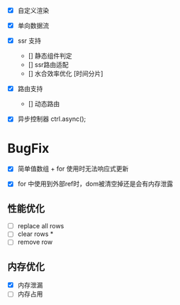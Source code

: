 <!--
 * @Author: chenzhongsheng
 * @Date: 2025-09-06 18:16:04
 * @Description: Coding something
-->

- [x] 自定义渲染
- [x] 单向数据流
- [x] ssr 支持
  - [] 静态组件判定
  - [] ssr路由适配
  - [] 水合效率优化 [时间分片]
- [x] 路由支持
  - [] 动态路由
- [x] 异步控制器 ctrl.async();


# BugFix

- [x] 简单值数组 + for 使用时无法响应式更新
- [x] for 中使用到外部ref时，dom被清空掉还是会有内存泄露


## 性能优化

- [ ] replace all rows
- [ ] clear rows *
- [ ] remove row

## 内存优化

- [x] 内存泄漏
- [ ] 内存占用